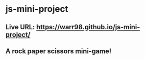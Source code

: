 # js-mini-project

## Live URL: https://warr98.github.io/js-mini-project/
## A rock paper scissors mini-game!
